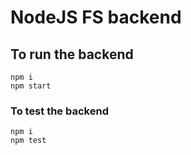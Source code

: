 # NodeJS FS backend

## To run the backend

```shell
npm i
npm start
```

### To test the backend

```shell
npm i
npm test
```

